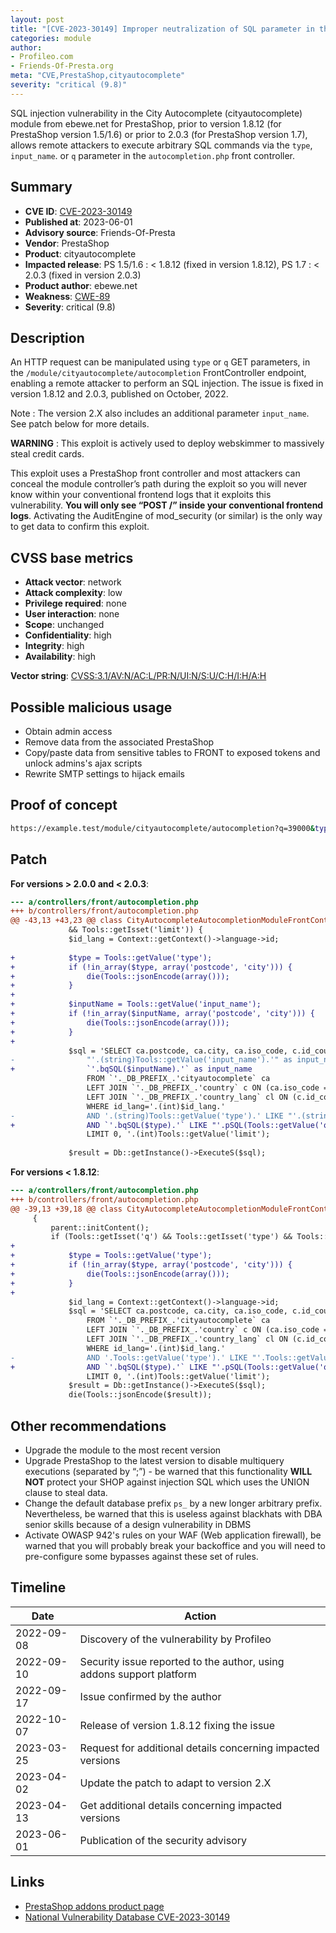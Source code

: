 ```yaml
---
layout: post
title: "[CVE-2023-30149] Improper neutralization of SQL parameter in the City Autocomplete (cityautocomplete) module from ebewe.net for PrestaShop"
categories: module
author:
- Profileo.com
- Friends-Of-Presta.org
meta: "CVE,PrestaShop,cityautocomplete"
severity: "critical (9.8)"
---
```


SQL injection vulnerability in the City Autocomplete (cityautocomplete) module from ebewe.net for PrestaShop, prior to version 1.8.12 (for PrestaShop version 1.5/1.6) or prior to 2.0.3 (for PrestaShop version 1.7), allows remote attackers to execute arbitrary SQL commands via the `type`, `input_name`. or `q`  parameter in the `autocompletion.php` front controller.

## Summary

* **CVE ID**: [CVE-2023-30149](https://cve.mitre.org/cgi-bin/cvename.cgi?name=CVE-2023-30149)
* **Published at**: 2023-06-01
* **Advisory source**: Friends-Of-Presta
* **Vendor**: PrestaShop
* **Product**: cityautocomplete
* **Impacted release**: PS 1.5/1.6 : < 1.8.12 (fixed in version 1.8.12), PS 1.7 : < 2.0.3 (fixed in version 2.0.3)
* **Product author**: ebewe.net
* **Weakness**: [CWE-89](https://cwe.mitre.org/data/definitions/89.html)
* **Severity**: critical (9.8)

## Description

An HTTP request can be manipulated using `type` or `q` GET parameters, in the `/module/cityautocomplete/autocompletion` FrontController endpoint, enabling a remote attacker to perform an SQL injection. The issue is fixed in version 1.8.12 and 2.0.3, published on October, 2022.

Note : The version 2.X also includes an additional parameter `input_name`. See patch below for more details.

**WARNING** : This exploit is actively used to deploy webskimmer to massively steal credit cards.

This exploit uses a PrestaShop front controller and most attackers can conceal the module controller’s path during the exploit so you will never know within your conventional frontend logs that it exploits this vulnerability. **You will only see “POST /” inside your conventional frontend logs**. Activating the AuditEngine of mod_security (or similar) is the only way to get data to confirm this exploit.

## CVSS base metrics

* **Attack vector**: network
* **Attack complexity**: low
* **Privilege required**: none
* **User interaction**: none
* **Scope**: unchanged
* **Confidentiality**: high
* **Integrity**: high
* **Availability**: high

**Vector string**: [CVSS:3.1/AV:N/AC:L/PR:N/UI:N/S:U/C:H/I:H/A:H](https://nvd.nist.gov/vuln-metrics/cvss/v3-calculator?vector=AV:N/AC:L/PR:N/UI:N/S:U/C:H/I:H/A:H)

## Possible malicious usage

* Obtain admin access
* Remove data from the associated PrestaShop
* Copy/paste data from sensitive tables to FRONT to exposed tokens and unlock admins's ajax scripts
* Rewrite SMTP settings to hijack emails

## Proof of concept

```bash
https://example.test/module/cityautocomplete/autocompletion?q=39000&type=1;select(0x73656C65637420736C656570283432293B)INTO@a;prepare`b`from@a;execute`b`;--&input_name=postcode&limit=10
```

## Patch 

**For versions > 2.0.0 and < 2.0.3**:
```diff
--- a/controllers/front/autocompletion.php
+++ b/controllers/front/autocompletion.php
@@ -43,13 +43,23 @@ class CityAutocompleteAutocompletionModuleFrontController extends ModuleFrontCon
             && Tools::getIsset('limit')) {
             $id_lang = Context::getContext()->language->id;
 
+            $type = Tools::getValue('type');
+            if (!in_array($type, array('postcode', 'city'))) {
+                die(Tools::jsonEncode(array()));
+            }
+
+            $inputName = Tools::getValue('input_name');
+            if (!in_array($inputName, array('postcode', 'city'))) {
+                die(Tools::jsonEncode(array()));
+            }
+
             $sql = 'SELECT ca.postcode, ca.city, ca.iso_code, c.id_country, cl.name,
-                "'.(string)Tools::getValue('input_name').'" as input_name
+                `'.bqSQL($inputName).'` as input_name
                 FROM `'._DB_PREFIX_.'cityautocomplete` ca
                 LEFT JOIN `'._DB_PREFIX_.'country` c ON (ca.iso_code = c.iso_code)
                 LEFT JOIN `'._DB_PREFIX_.'country_lang` cl ON (c.id_country = cl.id_country)
                 WHERE id_lang='.(int)$id_lang.'
-                AND '.(string)Tools::getValue('type').' LIKE "'.(string)Tools::getValue('q').'%"
+                AND `'.bqSQL($type).'` LIKE "'.pSQL(Tools::getValue('q')).'%"
                 LIMIT 0, '.(int)Tools::getValue('limit');
 
             $result = Db::getInstance()->ExecuteS($sql);
```

**For versions < 1.8.12**:
```diff
--- a/controllers/front/autocompletion.php
+++ b/controllers/front/autocompletion.php
@@ -39,13 +39,18 @@ class CityAutocompleteAutocompletionModuleFrontController extends ModuleFrontCon
     {
         parent::initContent();
         if (Tools::getIsset('q') && Tools::getIsset('type') && Tools::getIsset('limit')) {
+
+            $type = Tools::getValue('type');
+            if (!in_array($type, array('postcode', 'city'))) {
+                die(Tools::jsonEncode(array()));
+            }
+
             $id_lang = Context::getContext()->language->id;
             $sql = 'SELECT ca.postcode, ca.city, ca.iso_code, c.id_country, cl.name
                 FROM `'._DB_PREFIX_.'cityautocomplete` ca
                 LEFT JOIN `'._DB_PREFIX_.'country` c ON (ca.iso_code = c.iso_code)
                 LEFT JOIN `'._DB_PREFIX_.'country_lang` cl ON (c.id_country = cl.id_country)
                 WHERE id_lang='.(int)$id_lang.'
-                AND '.Tools::getValue('type').' LIKE "'.Tools::getValue('q').'%"
+                AND `'.bqSQL($type).'` LIKE "'.pSQL(Tools::getValue('q')).'%"
                 LIMIT 0, '.(int)Tools::getValue('limit');
             $result = Db::getInstance()->ExecuteS($sql);
             die(Tools::jsonEncode($result));
```

## Other recommendations

* Upgrade the module to the most recent version
* Upgrade PrestaShop to the latest version to disable multiquery executions (separated by “;”) - be warned that this functionality **WILL NOT** protect your SHOP against injection SQL which uses the UNION clause to steal data.
* Change the default database prefix `ps_` by a new longer arbitrary prefix. Nevertheless, be warned that this is useless against blackhats with DBA senior skills because of a design vulnerability in DBMS
* Activate OWASP 942's rules on your WAF (Web application firewall), be warned that you will probably break your backoffice and you will need to pre-configure some bypasses against these set of rules.

## Timeline

| Date | Action |
| -- | -- |
| 2022-09-08 | Discovery of the vulnerability by Profileo |
| 2022-09-10 | Security issue reported to the author, using addons support platform |
| 2022-09-17 | Issue confirmed by the author |
| 2022-10-07 | Release of version 1.8.12 fixing the issue |
| 2023-03-25 | Request for additional details concerning impacted versions |
| 2023-04-02 | Update the patch to adapt to version 2.X |
| 2023-04-13 | Get additional details concerning impacted versions |
| 2023-06-01 | Publication of the security advisory |

## Links

* [PrestaShop addons product page](https://addons.prestashop.com/en/registration-ordering-process/6097-city-autocomplete.html)
* [National Vulnerability Database CVE-2023-30149](https://nvd.nist.gov/vuln/detail/CVE-2023-30149)
